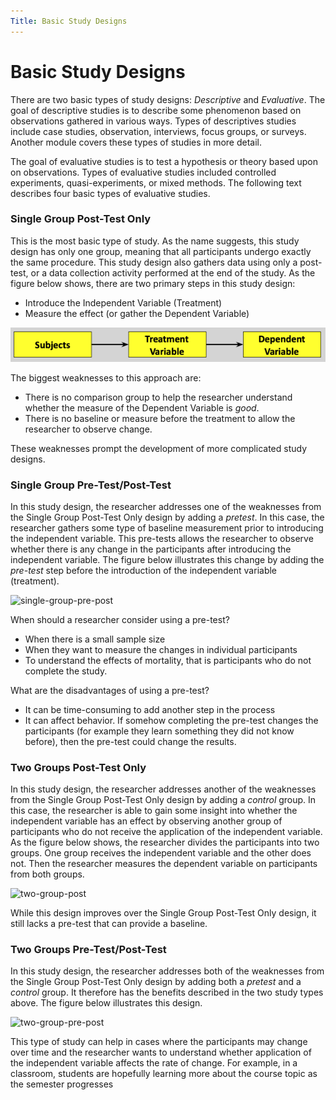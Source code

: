 ```yaml
---
Title: Basic Study Designs
---
```


# Basic Study Designs
There are two basic types of study designs: *Descriptive* and *Evaluative*. The goal of descriptive studies is to describe some phenomenon based on observations gathered in various ways. Types of descriptives studies include case studies, observation, interviews, focus groups, or surveys. Another module covers these types of studies in more detail.

The goal of evaluative studies is to test a hypothesis or theory based upon on observations. Types of evaluative studies included controlled experiments, quasi-experiments, or mixed methods. The following text describes four basic types of evaluative studies.


### Single Group Post-Test Only
This is the most basic type of study. As the name suggests, this study design has only one group, meaning that all participants undergo exactly the same procedure. This study design also gathers data using only a post-test, or a data collection activity performed at the end of the study. As the figure below shows, there are two primary steps in this study design:
- Introduce the Independent Variable (Treatment)
- Measure the effect (or gather the Dependent Variable)

![single-group-post](../single-group-post.png)

The biggest weaknesses to this approach are:
- There is no comparison group to help the researcher understand whether the measure of the Dependent Variable is _good_.
- There is no baseline or measure before the treatment to allow the researcher to observe change.

These weaknesses prompt the development of more complicated study designs.

### Single Group Pre-Test/Post-Test
In this study design, the researcher addresses one of the weaknesses from the Single Group Post-Test Only design by adding a _pretest_. In this case, the researcher gathers some type of baseline measurement prior to introducing the independent variable. This pre-tests allows the researcher to observe whether there is any change in the participants after introducing the independent variable. The figure below illustrates this change by adding the _pre-test_ step before the introduction of the independent variable (treatment).

![single-group-pre-post](../single-group-pre-post.png)

When should a researcher consider using a pre-test?
- When there is a small sample size
- When they want to measure the changes in individual participants
- To understand the effects of mortality, that is participants who do not complete the study.

What are the disadvantages of using a pre-test?
- It can be time-consuming to add another step in the process
- It can affect behavior. If somehow completing the pre-test changes the participants (for example they learn something they did not know before), then the pre-test could change the results.

### Two Groups Post-Test Only
In this study design, the researcher addresses another of the weaknesses from the Single Group Post-Test Only design by adding a _control_ group. In this case, the researcher is able to gain some insight into whether the independent variable has an effect by observing another group of participants who do not receive the application of the independent variable. As the figure below shows, the researcher divides the participants into two groups. One group receives the independent variable and the other does not. Then the researcher measures the dependent variable on participants from both groups.

![two-group-post](../two-group-post.png)

While this design improves over the Single Group Post-Test Only design, it still lacks a pre-test that can provide a baseline.

### Two Groups Pre-Test/Post-Test
In this study design, the researcher addresses both of the weaknesses from the Single Group Post-Test Only design by adding both a _pretest_ and a _control_ group. It therefore has the benefits described in the two study types above. The figure below illustrates this design.

![two-group-pre-post](../two-group-pre-post.png)

This type of study can help in cases where the participants may change over time and the researcher wants to understand whether application of the independent variable affects the rate of change. For example, in a classroom, students are hopefully learning more about the course topic as the semester progresses
